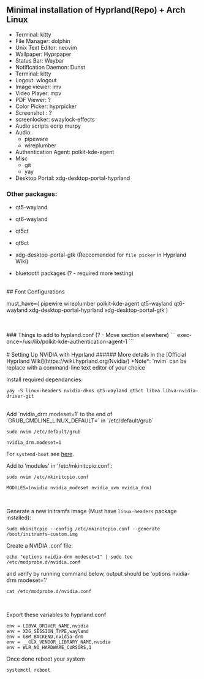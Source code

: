 ## Minimal installation of Hyprland(Repo) + Arch Linux


- Terminal: kitty
- File Manager: dolphin
- Unix Text Editor: neovim
- Wallpaper: Hyprpaper
- Status Bar: Waybar
- Notification Daemon: Dunst
- Terminal: kitty
- Logout: wlogout 
- Image viewer: imv
- Video Player: mpv
- PDF Viewer: ?
- Color Picker: hyprpicker
- Screenshot : ?
- screenlocker: swaylock-effects
- Audio scripts ecrip murpy
- Audio:
    - pipeware
    - wireplumber
- Authentication Agent: polkit-kde-agent
- Misc
    - git
    - yay
- Desktop Portal: xdg-desktop-portal-hyprland



### Other packages:
- qt5-wayland
- qt6-wayland
- qt5ct
- qt6ct 
- xdg-desktop-portal-gtk (Reccomended for `file picker` in Hyprland Wiki)

- bluetooth packages (? - required more testing)


<br/>
## Font Configurations

must_have=(
    pipewire
    wireplumber
    polkit-kde-agent
    qt5-wayland
    qt6-wayland
    xdg-desktop-portal-hyprland
    xdg-desktop-portal-gtk
)

<br/>
<br/>
### Things to add to hypland.conf (? - Move section elsewhere)
```
exec-once=/usr/lib/polkit-kde-authentication-agent-1
```


<br/>
<br/>
# Setting Up NVIDIA with Hyprland
###### More details in the [Official Hyprland Wiki](https://wiki.hyprland.org/Nvidia/)
*Note*: `nvim` can be replace with a command-line text editor of your choice

Install required dependancies:

```
yay -S linux-headers nvidia-dkms qt5-wayland qt5ct libva libva-nvidia-driver-git
```
<br/>
Add `nvidia_drm.modeset=1` to the end of `GRUB_CMDLINE_LINUX_DEFAULT=` in `/etc/default/grub`

```
sudo nvim /etc/default/grub
```
```
nvidia_drm.modeset=1
```
For `systemd-boot` see [here](http://wiki.hyprland.org/Nvidia/#how-to-get-hyprland-to-possibly-work-on-nvidia).
<br/>

Add to 'modules' in '/etc/mkinitcpio.conf':

```
sudo nvim /etc/mkinitcpio.conf
```
```
MODULES=(nvidia nvidia_modeset nvidia_uvm nvidia_drm)
```
<br/>

Generate a new initramfs image (Must have `linux-headers` package installed):

```
sudo mkinitcpio --config /etc/mkinitcpio.conf --generate /boot/initramfs-custom.img
```

Create a NVIDIA .conf file:
```
echo "options nvidia-drm modeset=1" | sudo tee /etc/modprobe.d/nvidia.conf
```

and verify by running command below, output should be 'options nvidia-drm modeset=1'
```
cat /etc/modprobe.d/nvidia.conf
```
<br/>



Export these variables to hyprland.conf

```
env = LIBVA_DRIVER_NAME,nvidia
env = XDG_SESSION_TYPE,wayland
env = GBM_BACKEND,nvidia-drm
env = __GLX_VENDOR_LIBRARY_NAME,nvidia
env = WLR_NO_HARDWARE_CURSORS,1
```


Once done reboot your system
```
systemctl reboot

```


